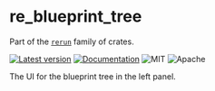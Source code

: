 # re_blueprint_tree

Part of the [`rerun`](https://github.com/rerun-io/rerun) family of crates.

[![Latest version](https://img.shields.io/crates/v/re_blueprint_tree.svg)](https://crates.io/crates/re_blueprint_tree?speculative_link)
[![Documentation](https://docs.rs/re_blueprint_tree/badge.svg)](https://docs.rs/re_blueprint_tree?speculative_link)
![MIT](https://img.shields.io/badge/license-MIT-blue.svg)
![Apache](https://img.shields.io/badge/license-Apache-blue.svg)

The UI for the blueprint tree in the left panel.
